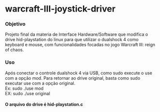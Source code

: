 # warcraft-III-joystick-driver

### Objetivo
Projeto final da materia de Interface Hardware/Software que modifica o drive hid-playstation do linux para que utilizar o dualshock 4 como keyboard e mouse, com funcionalidades focadas no jogo Warcraft III: reign of chaos.

### Uso
Após conectar o controle dualshock 4 via USB, como sudo execute o use com a opção mod.
Para retornar ao drive original, basta como sudo executar use com a opção original. <br>
Ex: sudo ./use mod <br>
EX: sudo ./use original

#### O arquivo do drive é hid-playstation.c
